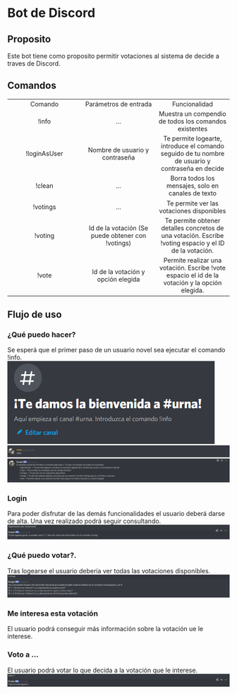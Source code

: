 # Bot de Discord

## Proposito

Este bot tiene como proposito permitir votaciones al sistema de decide a traves de Discord.

## Comandos


<table style="width: 100%; text-align: center;">
  <tr>
    <td style="width: 33%;">Comando</td>
    <td style="width: 33%;">Parámetros de entrada </td>
    <td style="width: 33%;">Funcionalidad</td>
  </tr>
  <tr>
    <td style="width: 33%;">!info </td>
    <td style="width: 33%;">... </td>
    <td style="width: 33%;">Muestra un compendio de todos los comandos existentes</td>
  </tr>
  <tr>
    <td style="width: 33%;">!loginAsUser</td>
    <td style="width: 33%;">Nombre de usuario y contraseña </td>
    <td style="width: 33%;">Te permite logearte, introduce el comando seguido de tu nombre de usuario y contraseña en decide</td>
  </tr>
    <tr>
    <td style="width: 33%;">!clean</td>
    <td style="width: 33%;">... </td>
    <td style="width: 33%;">Borra todos los mensajes, solo en canales de texto</td>
  </tr>
    <tr>
    <td style="width: 33%;">!votings</td>
    <td style="width: 33%;">... </td>
    <td style="width: 33%;">Te permite ver las votaciones disponibles </td>
  </tr>
  <tr>
    <td style="width: 33%;">!voting</td>
    <td style="width: 33%;">Id de la votación (Se puede obtener con !votings)</td>
    <td style="width: 33%;">Te permite obtener detalles concretos de una votación. Escribe !voting espacio y el ID de la votación. </td>
  </tr>
  <tr>
    <td style="width: 33%;">!vote </td>
    <td style="width: 33%;">Id de la votación y opción elegida </td>
    <td style="width: 33%;">Permite realizar una votación. Escribe !vote espacio el id de la votación y la opción elegida. </td>
  </tr>
</table>

## Flujo de uso

### ¿Qué puedo hacer?
Se esperá que el primer paso de un usuario novel sea ejecutar el comando !info. 
![](Images/1.png "")
![](Images/info.png "")
![](Images/info_res.png "")

### Login
Para poder disfrutar de las demás funcionalidades el usuario deberá darse de alta. Una vez realizado podrá seguir consultando.
![](Images/loginAsUser.png "")


### ¿Qué puedo votar?.
Tras logearse el usuario debería ver todas las votaciones disponibles.
![](Images/votaciones.png "")

### Me interesa esta votación
El usuario podrá conseguir más información sobre la votación ue le interese.


### Voto a ...
El usuario podrá votar lo que decida a la votación que le interese.
![](Images/votar.png "")

